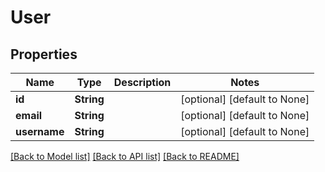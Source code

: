 # User

## Properties
Name | Type | Description | Notes
------------ | ------------- | ------------- | -------------
**id** | **String** |  | [optional] [default to None]
**email** | **String** |  | [optional] [default to None]
**username** | **String** |  | [optional] [default to None]

[[Back to Model list]](../README.md#documentation-for-models) [[Back to API list]](../README.md#documentation-for-api-endpoints) [[Back to README]](../README.md)


